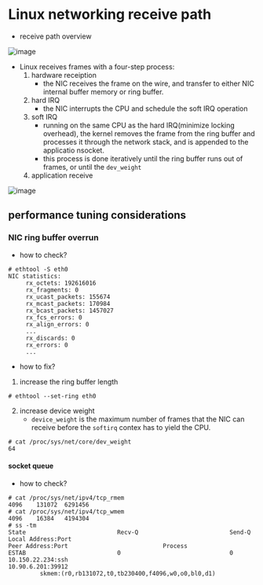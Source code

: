 # Linux networking receive path
* receive path overview

![image](https://github.com/user-attachments/assets/24fd6a47-97a0-401b-aefa-26c7c5c35b47)

* Linux receives frames with a four-step process:
    1. hardware receiption
        * the NIC receives the frame on the wire, and transfer to either NIC internal buffer memory or ring buffer.
    2. hard IRQ
        * the NIC interrupts the CPU and schedule the soft IRQ operation
    5. soft IRQ
        * running on the same CPU as the hard IRQ(minimize locking overhead), the kernel removes the frame from the ring buffer and processes it through the network stack, and is appended to the applicatio nsocket.
        * this process is done iteratively until the ring buffer runs out of frames, or until the `dev_weight`
    7. application receive




![image](https://github.com/user-attachments/assets/c6facec9-320e-48be-988a-1732dd47b94c)


## performance tuning considerations

### NIC ring buffer overrun
* how to check?
```
# ethtool -S eth0
NIC statistics:
     rx_octets: 192616016
     rx_fragments: 0
     rx_ucast_packets: 155674
     rx_mcast_packets: 170984
     rx_bcast_packets: 1457027
     rx_fcs_errors: 0
     rx_align_errors: 0
     ...
     rx_discards: 0
     rx_errors: 0
     ...
```

* how to fix?
1. increase the ring buffer length
```
# ethtool --set-ring eth0
```
2. increase device weight
    * `device_weight` is the maximum number of frames that the NIC can receive before the `softirq` contex has to yield the CPU.
```
# cat /proc/sys/net/core/dev_weight
64
```

#### socket queue
* how to check?
```
# cat /proc/sys/net/ipv4/tcp_rmem
4096    131072  6291456
# cat /proc/sys/net/ipv4/tcp_wmem
4096    16384   4194304
# ss -tm
State                          Recv-Q                          Send-Q                                                     Local Address:Port                                                     Peer Address:Port                           Process
ESTAB                          0                               0                                                          10.150.22.234:ssh                                                       10.90.6.201:39912
         skmem:(r0,rb131072,t0,tb230400,f4096,w0,o0,bl0,d1)
```

